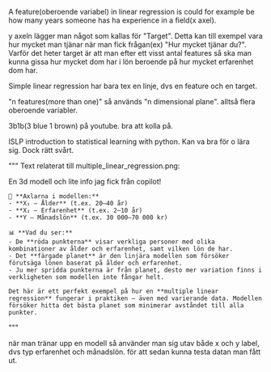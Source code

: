 A feature(oberoende variabel) in linear regression is could for example be how many years someone has ha experience in a field(x axel).

y axeln lägger man något som kallas för "Target". Detta kan till exempel vara hur mycket man tjänar när man fick frågan(ex) "Hur mycket tjänar du?".
Varför det heter target är att man efter ett visst antal features så ska man kunna gissa hur mycket dom har i lön beroende på hur mycket erfarenhet dom har.



Simple linear regression har bara tex en linje, dvs en feature och en target.

"n features(more than one)" så används "n dimensional plane". alltså flera oberoende variabler.


3b1b(3 blue 1 brown) på youtube. bra att kolla på.

ISLP
introduction to statistical learning with python. Kan va bra för o lära sig. Dock rätt svårt.


"""
Text relaterat till multiple_linear_regression.png:

En 3d modell och lite info jag fick från copilot!

    🧭 **Axlarna i modellen:**
    - **X₁ – Ålder** (t.ex. 20–40 år)
    - **X₂ – Erfarenhet** (t.ex. 2–10 år)
    - **Y – Månadslön** (t.ex. 30 000–70 000 kr)

    📊 **Vad du ser:**
    - De **röda punkterna** visar verkliga personer med olika kombinationer av ålder och erfarenhet, samt vilken lön de har.
    - Det **färgade planet** är den linjära modellen som försöker förutsäga lönen baserat på ålder och erfarenhet.
    - Ju mer spridda punkterna är från planet, desto mer variation finns i verkligheten som modellen inte fångar helt.

    Det här är ett perfekt exempel på hur en **multiple linear regression** fungerar i praktiken – även med varierande data. Modellen försöker hitta det bästa planet som minimerar avståndet till alla punkter.

"""

när man tränar upp en modell så använder man sig utav både x och y label, dvs typ erfarenhet och månadslön. för att sedan kunna testa datan man fått ut.


